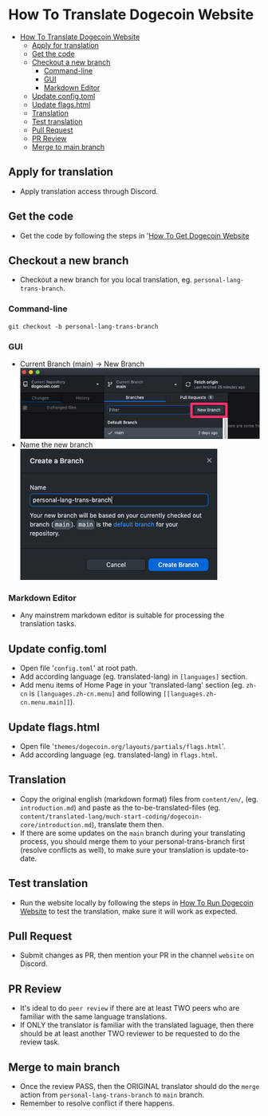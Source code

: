 # How To Translate Dogecoin Website

- [How To Translate Dogecoin Website](#how-to-translate-dogecoin-foundation-website)
  - [Apply for translation](#apply-for-translation)
  - [Get the code](#get-the-code)
  - [Checkout a new branch](#checkout-a-new-branch)
    - [Command-line](#command-line)
    - [GUI](#gui)
    - [Markdown Editor](#markdown-editor)
  - [Update config.toml](#update-configtoml)
  - [Update flags.html](#update-langflags)
  - [Translation](#translation)
  - [Test translation](#test-translation)
  - [Pull Request](#pull-request)
  - [PR Review](#pr-review)
  - [Merge to main branch](#merge-to-main-branch)

## Apply for translation

* Apply translation access through Discord.

## Get the code

* Get the code by following the steps in '[How To Get Dogecoin Website](how-to-get-website.md)

## Checkout a new branch

* Checkout a new branch for you local translation, eg. ```personal-lang-trans-branch```.


### Command-line

```
git checkout -b personal-lang-trans-branch
```

### GUI

* Current Branch (main) -> New Branch
![](img/github-desktop-new-branch-1.png)
* Name the new branch
![](img/github-desktop-new-branch-2.png)

### Markdown Editor
* Any mainstrem markdown editor is suitable for processing the translation tasks.

## Update config.toml

* Open file '```config.toml```' at root path.
* Add according language (eg. translated-lang) in ```[languages]``` section.
* Add menu items of Home Page in your 'translated-lang' section (eg. ```zh-cn``` is ```[languages.zh-cn.menu]``` and following ```[[languages.zh-cn.menu.main]]```).

## Update flags.html

* Open file '```themes/dogecoin.org/layouts/partials/flags.html```'.
* Add according language (eg. translated-lang) in ```flags.html```.


## Translation

* Copy the original english (markdown format) files from ```content/en/```,  (eg. ```introduction.md```) and paste as the to-be-translated-files (eg. ```content/translated-lang/much-start-coding/dogecoin-core/introduction.md```), translate them then.
* If there are some updates on the ```main``` branch during your translating process, you should merge them to your personal-trans-branch first (resolve conflicts as well), to make sure your translation is update-to-date.

## Test translation

* Run the website locally by following the steps in [How To Run Dogecoin Website](how-to-run-website.md) to test the translation, make sure it will work as expected.

## Pull Request

* Submit changes as PR, then mention your PR in the channel ```website``` on Discord.


## PR Review

* It's ideal to do ```peer review``` if there are at least TWO peers who are familiar with the same language translations.
* If ONLY the translator is familiar with the translated laguage, then there should be at least another TWO reviewer to be requested to do the review task.

## Merge to main branch

* Once the review PASS, then the ORIGINAL translator should do the ```merge``` action from ```personal-lang-trans-branch``` to ```main``` branch.
* Remember to resolve conflict if there happens.